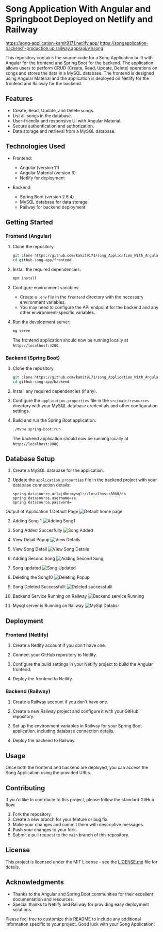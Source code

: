 
# Song Application With Angular and Springboot Deployed on Netlify and Railway
https://song-application-kamit9171.netlify.app/
https://songapplication-backend1-production.up.railway.app/api/v1/song

This repository contains the source code for a Song Application built with Angular for the frontend and Spring Boot for the backend. The application allows users to perform CRUD (Create, Read, Update, Delete) operations on songs and stores the data in a MySQL database. The frontend is designed using Angular Material and the application is deployed on Netlify for the frontend and Railway for the backend.

## Features

- Create, Read, Update, and Delete songs.
- List all songs in the database.
- User-friendly and responsive UI with Angular Material.
- Secure authentication and authorization.
- Data storage and retrieval from a MySQL database.

## Technologies Used

- Frontend:
  - Angular (version 11)
  - Angular Material (version 6)
  - Netlify for deployment

- Backend:
  - Spring Boot (version 2.6.4)
  - MySQL database for data storage
  - Railway for backend deployment

## Getting Started

### Frontend (Angular)

1. Clone the repository:

   ```bash
   git clone https://github.com/kamit9171/song_Application_With_Angular_and_Springboot.git
   cd github-song-app/frontend
   ```

2. Install the required dependencies:

   ```bash
   npm install
   ```

3. Configure environment variables:

   - Create a `.env` file in the `frontend` directory with the necessary environment variables.
   - You may need to configure the API endpoint for the backend and any other environment-specific variables.

4. Run the development server:

   ```bash
   ng serve
   ```

   The frontend application should now be running locally at `http://localhost:4200`.

### Backend (Spring Boot)

1. Clone the repository:

   ```bash
   git clone https://github.com/kamit9171/song_Application_With_Angular_and_Springboot.git
   cd github-song-app/backend
   ```

2. Install any required dependencies (if any).

3. Configure the `application.properties` file in the `src/main/resources` directory with your MySQL database credentials and other configuration settings.

4. Build and run the Spring Boot application:

   ```bash
   ./mvnw spring-boot:run
   ```

   The backend application should now be running locally at `http://localhost:8080`.

## Database Setup

1. Create a MySQL database for the application.

2. Update the `application.properties` file in the backend project with your database connection details:

   ```properties
   spring.datasource.url=jdbc:mysql://localhost:8080/db
   spring.datasource.username=sa
   spring.datasource.password=
   ```
Output of Application
1.Default Page
![Default home page](https://github.com/kamit9171/song_Application_With_Angular_and_Springboot/assets/55205232/80558a9d-1c14-4e12-bcfa-21ea4a7aa213)

2. Adding Song 1
![Adding Song1](https://github.com/kamit9171/song_Application_With_Angular_and_Springboot/assets/55205232/d2c69c20-5f49-48f2-baa1-454521973d5e)
 
3. Song Added Succesfully
![Song Added](https://github.com/kamit9171/song_Application_With_Angular_and_Springboot/assets/55205232/0ef40ad0-bcd9-46e3-a862-1cd468b2bea9)

4. View Detail Popup
![View Details](https://github.com/kamit9171/song_Application_With_Angular_and_Springboot/assets/55205232/26687440-7e52-41fc-9f4d-2e7dc5038d48)

5. View Song Detail
![View Song Details](https://github.com/kamit9171/song_Application_With_Angular_and_Springboot/assets/55205232/38683e9b-6335-4175-bb7d-fc772ef63379)

6. Adding Second Song
![Adding Second Song](https://github.com/kamit9171/song_Application_With_Angular_and_Springboot/assets/55205232/d5251aba-c904-473c-8616-4f727b580a25)

7. Song updated
![Song Updated](https://github.com/kamit9171/song_Application_With_Angular_and_Springboot/assets/55205232/33159b47-90a0-4fc1-a2ce-3da6f41034b9)

8. Deleting the Song10
![Deleting Popup](https://github.com/kamit9171/song_Application_With_Angular_and_Springboot/assets/55205232/39ba454a-d093-4681-be77-8524bc166fd7)

9. Song Deleted Successfullt
![Deleted successfullt](https://github.com/kamit9171/song_Application_With_Angular_and_Springboot/assets/55205232/6ef495db-47ed-44a4-a73e-704b4781ad93)

10.  Backend Service Running on Railway
![Backend service Running](https://github.com/kamit9171/song_Application_With_Angular_and_Springboot/assets/55205232/356a10c4-fe89-49f9-8ea8-0bb450e255a6)

11. Mysql server is Running on Railway
![MySql Databsr](https://github.com/kamit9171/song_Application_With_Angular_and_Springboot/assets/55205232/e2440f7a-96a9-4dd4-8073-087cd3c644cd)




## Deployment

### Frontend (Netlify)

1. Create a Netlify account if you don't have one.

2. Connect your GitHub repository to Netlify.

3. Configure the build settings in your Netlify project to build the Angular frontend.

4. Deploy the frontend to Netlify.

### Backend (Railway)

1. Create a Railway account if you don't have one.

2. Create a new Railway project and configure it with your GitHub repository.

3. Set up the environment variables in Railway for your Spring Boot application, including database connection details.

4. Deploy the backend to Railway.

## Usage

Once both the frontend and backend are deployed, you can access the Song Application using the provided URLs.

## Contributing

If you'd like to contribute to this project, please follow the standard GitHub flow:

1. Fork the repository.
2. Create a new branch for your feature or bug fix.
3. Make your changes and commit them with descriptive messages.
4. Push your changes to your fork.
5. Submit a pull request to the `main` branch of this repository.

## License

This project is licensed under the MIT License - see the [LICENSE.md](LICENSE.md) file for details.

## Acknowledgments

- Thanks to the Angular and Spring Boot communities for their excellent documentation and resources.
- Special thanks to Netlify and Railway for providing easy deployment solutions.

Please feel free to customize this README to include any additional information specific to your project. Good luck with your Song Application!

